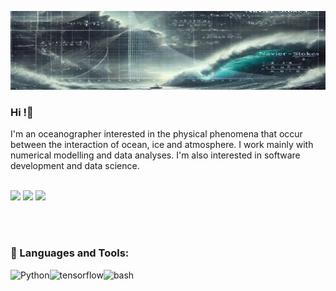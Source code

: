 ![jtcarvalho_header](https://github.com/jtcarvalho/jtcarvalho/blob/main/files/forGitHub-capa.png)
### Hi !👋

I'm an oceanographer interested in the physical phenomena that occur between the interaction of ocean, ice and atmosphere. I work mainly with numerical modelling and data analyses. I'm also interested in software development and data science.
<br/>
<br/>

[<img src="https://img.shields.io/badge/Gmail-D14836?style=for-the-badge&logo=gmail&logoColor=white">](mailto:jtcarvalho@gmail.com)
[<img src="https://img.shields.io/badge/LinkedIn-0077B5?style=for-the-badge&logo=linkedin&logoColor=white">](https://www.linkedin.com/in/jonas-takeo-carvalho-b3761022/)
[<img src="https://img.shields.io/badge/ORCID-Logo-brightgreen">](https://orcid.org/my-orcid?orcid=0000-0002-1225-3457)

<br>
<!-- [<img src="https://img.shields.io/badge/Skype-00AFF0?style=for-the-badge&logo=skype&logoColor=white">](https://join.skype.com/invite/jtcarvalho_oceano)
[<img src="https://img.shields.io/badge/Discord-7289DA?style=for-the-badge&logo=discord&logoColor=white">](https://discord.com/users/jtcarvalho5994) -->


<br>

### 🔨 Languages and Tools:
<a href="https://www.python.org" target="_blank">
  <img align="left" alt="Python" height="42px" src="https://raw.githubusercontent.com/rahul-jha98/github_readme_icons/main/language_and_tools/square/python/python.svg">
</a>
<a href="https://www.tensorflow.org" target="_blank"> 
  <img align="left" src="https://raw.githubusercontent.com/rahul-jha98/github_readme_icons/main/language_and_tools/square/tensorflow/tensorflow.svg" alt="tensorflow" height="42px"/> 
</a> 
<a target="_blank"> 
  <img align="left" src="https://cdn.rawgit.com/odb/official-bash-logo/master/assets/Logos/Identity/PNG/BASH_logo-transparent-bg-color.png" alt="bash" height="42px"/> 
</a> 
<!-- <a href="https://fortran-lang.org/" target="_blank"> 
  <img align="left" src="https://upload.wikimedia.org/wikipedia/commons/9/96/Fortran_logo.png" alt="Fortran" height="42px"/> 
</a>
 -->
